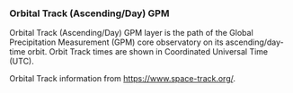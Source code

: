 ### Orbital Track (Ascending/Day) GPM
Orbital Track (Ascending/Day) GPM layer is the path of the Global Precipitation Measurement (GPM) core observatory on its ascending/day-time orbit. Orbit Track times are shown in Coordinated Universal Time (UTC).

Orbital Track information from <https://www.space-track.org/>.
